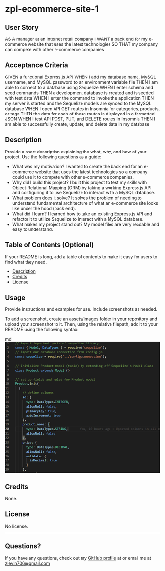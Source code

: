 # zpl-ecommerce-site-1

## User Story
AS A manager at an internet retail company
I WANT a back end for my e-commerce website that uses the latest technologies
SO THAT my company can compete with other e-commerce companies


## Acceptance Criteria

GIVEN a functional Express.js API
WHEN I add my database name, MySQL username, and MySQL password to an environment variable file
THEN I am able to connect to a database using Sequelize
WHEN I enter schema and seed commands
THEN a development database is created and is seeded with test data
WHEN I enter the command to invoke the application
THEN my server is started and the Sequelize models are synced to the MySQL database
WHEN I open API GET routes in Insomnia for categories, products, or tags
THEN the data for each of these routes is displayed in a formatted JSON
WHEN I test API POST, PUT, and DELETE routes in Insomnia
THEN I am able to successfully create, update, and delete data in my database

  ## Description

  Provide a short description explaining the what, why, and how of your project. Use the following questions as a guide:
  
  - What was my motivation? I wanted to create the back end for an e-commerce website that uses the latest technologies so a company could use it to compete with other e-commerce companies.
  - Why did I build this project? I built this project to test my skills with Object-Relational Mapping (ORM) by taking a working Express.js API and configuring it to use Sequelize to interact with a MySQL database.
  - What problem does it solve? It solves the problem of needing to understand fundamental architecture of what an e-commerce site looks like under the hood (back end).
  - What did I learn? I learned how to take an existing Express.js API and refactor it to utilize Sequelize to interact with a MySQL database.
  - What makes my project stand out? My model files are very readable and easy to understand.
  
  
  ## Table of Contents (Optional)
  
  If your README is long, add a table of contents to make it easy for users to find what they need.
  
  - [Description](#description)
  - [Credits](#credits)
  - [License](#license)


  ## Usage

  Provide instructions and examples for use. Include screenshots as needed.
  
  To add a screenshot, create an assets/images folder in your repository and upload your screenshot to it. Then, using the relative filepath, add it to your README using the following syntax:

  md
  ![Application Preview](screenshot.png)
  
  ## Credits
  
  None.

  ## License

  No license.

  ---

  ## Questions?
  If you have any questions, check out my [GitHub profile](https://github.com/zachary-levin) at or email me at [zlevin706@gmail.com](mailto:zlevin706@gmail.com)
